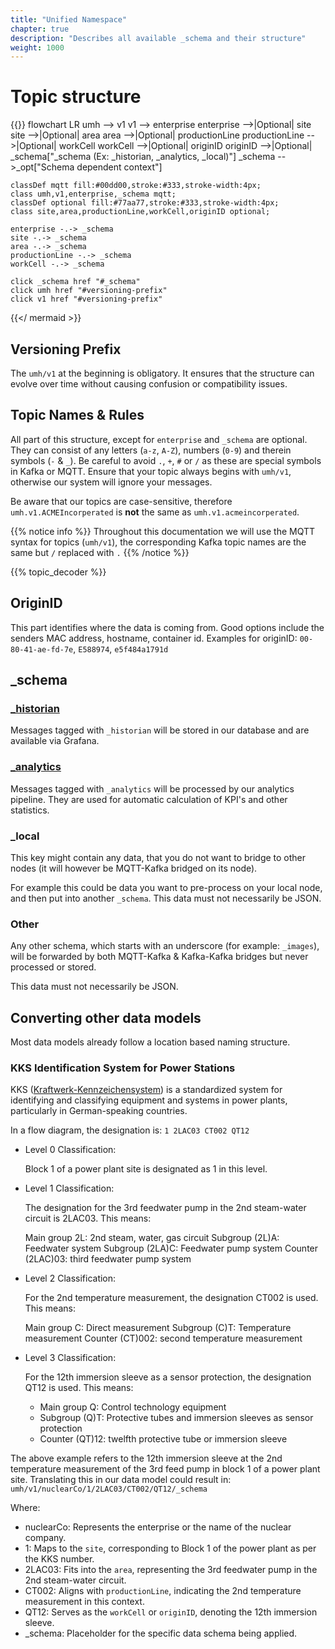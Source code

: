 ```yaml
---
title: "Unified Namespace"
chapter: true
description: "Describes all available _schema and their structure"
weight: 1000
---
```



# Topic structure

{{<mermaid theme="neutral" >}}
flowchart LR
    umh --> v1
    v1 --> enterprise
    enterprise -->|Optional| site
    site -->|Optional| area
    area -->|Optional| productionLine
    productionLine -->|Optional| workCell
    workCell -->|Optional| originID
    originID -->|Optional| _schema["_schema (Ex: _historian, _analytics, _local)"]
    _schema -->_opt["Schema dependent context"]
    
    classDef mqtt fill:#00dd00,stroke:#333,stroke-width:4px;
    class umh,v1,enterprise,_schema mqtt;
    classDef optional fill:#77aa77,stroke:#333,stroke-width:4px;
    class site,area,productionLine,workCell,originID optional;
    
    enterprise -.-> _schema
    site -.-> _schema
    area -.-> _schema
    productionLine -.-> _schema
    workCell -.-> _schema

    click _schema href "#_schema"
    click umh href "#versioning-prefix"
    click v1 href "#versioning-prefix"
{{</ mermaid >}}

## Versioning Prefix

The `umh/v1` at the beginning is obligatory. It ensures that the structure can evolve over time without causing confusion or compatibility issues.

## Topic Names & Rules

All part of this structure, except for `enterprise` and `_schema` are optional.
They can consist of any letters (`a-z`, `A-Z`), numbers (`0-9`) and therein symbols (`-` & `_`).
Be careful to avoid `.`, `+`, `#` or `/` as these are special symbols in Kafka or MQTT.
Ensure that your topic always begins with `umh/v1`, otherwise our system will ignore your messages.

Be aware that our topics are case-sensitive, therefore `umh.v1.ACMEIncorperated` is __not__ the same as `umh.v1.acmeincorperated`.

{{% notice info %}}
Throughout this documentation we will use the MQTT syntax for topics (`umh/v1`), the corresponding Kafka topic names are the same but `/` replaced with `.`
{{% /notice %}}

{{% topic_decoder %}}

## OriginID
This part identifies where the data is coming from.
Good options include the senders MAC address, hostname, container id.
Examples for originID: `00-80-41-ae-fd-7e`, `E588974`, `e5f484a1791d` 

## _schema

### [_historian](./_historian)

Messages tagged with `_historian` will be stored in our database and are available via Grafana.

### [_analytics](./_analytics)

Messages tagged with `_analytics` will be processed by our analytics pipeline.
They are used for automatic calculation of KPI's and other statistics.

### _local

This key might contain any data, that you do not want to bridge to other nodes (it will however be MQTT-Kafka bridged on its node).


For example this could be data you want to pre-process on your local node, and then put into another `_schema`.
This data must not necessarily be JSON.

### Other

Any other schema, which starts with an underscore (for example: `_images`), will be forwarded by both MQTT-Kafka & Kafka-Kafka bridges but never processed or stored.

This data must not necessarily be JSON.

## Converting other data models
Most data models already follow a location based naming structure.

### KKS Identification System for Power Stations
KKS ([Kraftwerk-Kennzeichensystem](https://de.wikipedia.org/wiki/Kraftwerk-Kennzeichensystem)) is a standardized system for identifying and classifying equipment and systems in power plants, particularly in German-speaking countries.

In a flow diagram, the designation is: `1 2LAC03 CT002 QT12`

- Level 0 Classification:

    Block 1 of a power plant site is designated as 1 in this level.

- Level 1 Classification:

    The designation for the 3rd feedwater pump in the 2nd steam-water circuit is 2LAC03. This means:
    
    Main group 2L: 2nd steam, water, gas circuit
    Subgroup (2L)A: Feedwater system
    Subgroup (2LA)C: Feedwater pump system
    Counter (2LAC)03: third feedwater pump system

- Level 2 Classification:

    For the 2nd temperature measurement, the designation CT002 is used. This means:
    
    Main group C: Direct measurement
    Subgroup (C)T: Temperature measurement
    Counter (CT)002: second temperature measurement
- Level 3 Classification:
    
    For the 12th immersion sleeve as a sensor protection, the designation QT12 is used. This means:
    
    - Main group Q: Control technology equipment
    - Subgroup (Q)T: Protective tubes and immersion sleeves as sensor protection
    - Counter (QT)12: twelfth protective tube or immersion sleeve

The above example refers to the 12th immersion sleeve at the 2nd temperature measurement of the 3rd feed pump in block 1 of a power plant site.
Translating this in our data model could result in:
`umh/v1/nuclearCo/1/2LAC03/CT002/QT12/_schema`

Where:
- nuclearCo: Represents the enterprise or the name of the nuclear company.
- 1: Maps to the `site`, corresponding to Block 1 of the power plant as per the KKS number.
- 2LAC03: Fits into the `area`, representing the 3rd feedwater pump in the 2nd steam-water circuit.
- CT002: Aligns with `productionLine`, indicating the 2nd temperature measurement in this context.
- QT12: Serves as the `workCell` or `originID`, denoting the 12th immersion sleeve.
- _schema: Placeholder for the specific data schema being applied.
